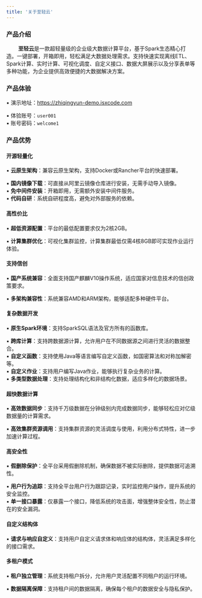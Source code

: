```yaml
---
title: '关于至轻云'
---
```


### 产品介绍

&nbsp;&nbsp;&nbsp;&nbsp;&nbsp;&nbsp;&nbsp; **至轻云**是一款超轻量级的企业级大数据计算平台，基于Spark生态精心打造。一键部署，开箱即用，轻松满足大数据处理需求。支持快速实现离线ETL、Spark计算、实时计算、可视化调度、自定义接口、数据大屏展示以及分享表单等多种功能，为企业提供高效便捷的大数据解决方案。

### 产品体验

▪ 演示地址：https://zhiqingyun-demo.isxcode.com <div></div>
▪ 体验账号：`user001` <div></div>
▪ 账号密码：`welcome1`

### 产品优势

#### 开源轻量化

▪ **云原生架构**：兼容云原生架构，支持Docker或Rancher平台的快速部署。<div></div>
▪ **国内镜像下载**：可直接从阿里云镜像仓库进行安装，无需手动导入镜像。<div></div>
▪ **免中间件安装**：开箱即用，无需额外安装中间件服务。<div></div>
▪ **代码自研**：系统自研程度高，避免对外部服务的依赖。

#### 高性价比

▪ **超低资源配置**：平台的最低配置要求仅为2核2GB。<div></div>
▪ **计算集群优化**：可视化集群监控，计算集群最低仅需4核8GB即可实现作业运行体验。

#### 支持信创

▪ **国产系统兼容**：全面支持国产麒麟V10操作系统，适应国家对信息技术的信创政策要求。<div></div>
▪ **多架构兼容性**：系统兼容AMD和ARM架构，能够适配多种硬件平台。

#### 复杂数据开发

▪ **原生Spark环境**：支持SparkSQL语法及官方所有的函数库。<div></div>
▪ **跨库计算**：支持跨数据源计算，允许用户在不同数据源之间进行灵活的数据整合。<div></div>
▪ **自定义函数**：支持使用Java等语言编写自定义函数，如国密算法和对称加解密等。<div></div>
▪ **自定义作业**：支持用户编写Java作业，能够执行复杂业务的计算。<div></div>
▪ **多类型数据处理**：支持处理结构化和非结构化数据，适应多样化的数据场景。

#### 超快数据计算

▪ **高效数据同步**：支持千万级数据在分钟级别内完成数据同步，能够轻松应对亿级数据量的计算需求。<div></div>
▪ **高效集群资源调用**：支持集群资源的灵活调度与使用，利用分布式特性，进一步加速计算过程。

#### 高安全性

▪ **假删除保护**：全平台采用假删除机制，确保数据不被实际删除，提供数据可追溯性。<div></div>
▪ **用户行为追踪**：支持全平台用户行为跟踪记录，实时监控用户操作，提升系统的安全监控。<div></div>
▪ **单一接口暴露**：仅暴露一个接口，降低系统的攻击面，增强整体安全性，防止潜在的安全漏洞。

#### 自定义结构体

▪ **请求与响应自定义**：支持用户自定义请求体和响应体的结构体，灵活满足多样化的接口需求。<div></div>

#### 多租户模式

▪ **租户独立管理**：系统支持租户拆分，允许用户灵活配置不同租户的运行环境。<div></div>
▪ **数据隔离保障**：支持租户间的数据隔离，确保每个租户的数据安全与隐私保护。